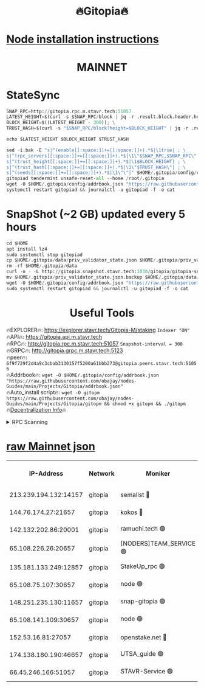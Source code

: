 <h1 align="center"> 🔥Gitopia🔥</h1>

[Node installation instructions](https://github.com/obajay/nodes-Guides/tree/main/Projects/Gitopia)
=

<h1 align="center"> MAINNET</h1>

# StateSync
```python
SNAP_RPC=http://gitopia.rpc.m.stavr.tech:51057
LATEST_HEIGHT=$(curl -s $SNAP_RPC/block | jq -r .result.block.header.height); \
BLOCK_HEIGHT=$((LATEST_HEIGHT - 300)); \
TRUST_HASH=$(curl -s "$SNAP_RPC/block?height=$BLOCK_HEIGHT" | jq -r .result.block_id.hash)

echo $LATEST_HEIGHT $BLOCK_HEIGHT $TRUST_HASH

sed -i.bak -E "s|^(enable[[:space:]]+=[[:space:]]+).*$|\1true| ; \
s|^(rpc_servers[[:space:]]+=[[:space:]]+).*$|\1\"$SNAP_RPC,$SNAP_RPC\"| ; \
s|^(trust_height[[:space:]]+=[[:space:]]+).*$|\1$BLOCK_HEIGHT| ; \
s|^(trust_hash[[:space:]]+=[[:space:]]+).*$|\1\"$TRUST_HASH\"| ; \
s|^(seeds[[:space:]]+=[[:space:]]+).*$|\1\"\"|" $HOME/.gitopia/config/config.toml
gitopiad tendermint unsafe-reset-all --home /root/.gitopia
wget -O $HOME/.gitopia/config/addrbook.json "https://raw.githubusercontent.com/obajay/nodes-Guides/main/Projects/Gitopia/addrbook.json"
systemctl restart gitopiad && journalctl -u gitopiad -f -o cat
```
# SnapShot (~2 GB) updated every 5 hours
```python
cd $HOME
apt install lz4
sudo systemctl stop gitopiad
cp $HOME/.gitopia/data/priv_validator_state.json $HOME/.gitopia/priv_validator_state.json.backup
rm -rf $HOME/.gitopia/data
curl -o - -L http://gitopia.snapshot.stavr.tech:1030/gitopia/gitopia-snap.tar.lz4 | lz4 -c -d - | tar -x -C $HOME/.gitopia --strip-components 2
mv $HOME/.gitopia/priv_validator_state.json.backup $HOME/.gitopia/data/priv_validator_state.json
wget -O $HOME/.gitopia/config/addrbook.json "https://raw.githubusercontent.com/obajay/nodes-Guides/main/Projects/Gitopia/addrbook.json"
sudo systemctl restart gitopiad && journalctl -u gitopiad -f -o cat
```
 <h1 align="center"> Useful Tools</h1>

🔥EXPLORER🔥:      https://explorer.stavr.tech/Gitopia-M/staking  `Indexer "ON"` \
🔥API🔥: 			 		 https://gitopia.api.m.stavr.tech \
🔥RPC🔥:           http://gitopia.rpc.m.stavr.tech:51057              `Snapshot-interval = 300` \
🔥GRPC🔥:          http://gitopia.grpc.m.stavr.tech:5123 \
🔥peer🔥:					 `6f9f729f2d4a9c3cbab3130157f5200a61bbb273@gitopia.peers.stavr.tech:51056` \
🔥Addrbook🔥:    ```wget -O $HOME/.gitopia/config/addrbook.json "https://raw.githubusercontent.com/obajay/nodes-Guides/main/Projects/Gitopia/addrbook.json"``` \
🔥Auto_install script🔥: ```wget -O gitopm https://raw.githubusercontent.com/obajay/nodes-Guides/main/Projects/Gitopia/gitopm && chmod +x gitopm && ./gitopm``` \
🔥[Decentralization Info](https://github.com/obajay/StateSync-snapshots/tree/main/Projects/Gitopia/Decentralization)🔥

<details>
<summary>RPC Scanning</summary>

<h2 align="center"> We scan nodes in real time every 4 hours. And we provide the final result of RPC endpoints.
We cannot influence the operation of these nodes in any way. </h2>


```python
If Voting Power is higher than 0 --> then the Node is a validator of the network and may be subject to attack and be a potential threat to the chain.
```
```python
We marked such validators with a red symbol
```

</details>

[raw Mainnet json](https://rpc-check.gitopm.stavr.tech/gitopm/rpc-gitopm-result.json)
=

<table><tr><th>IP-Address</th><th>Network</th><th>Moniker</th><th>Latest Block Height</th><th>Earliest Block Height</th><th>Catching Up</th><th>Tx Index</th><th>Voting Power</th><th>Scan Time</th></tr><tr><td>213.239.194.132:14157</td><td>gitopia</td><td>semalist 🔴</td><td>11559936</td><td>6071990</td><td>False</td><td>off</td><td>430588</td><td>2024-01-01T14:58:04.230926275UTC</td></tr><tr><td>144.76.174.27:21657</td><td>gitopia</td><td>kokos 🔴</td><td>11559942</td><td>6071990</td><td>False</td><td>off</td><td>936374</td><td>2024-01-01T14:58:14.152806037UTC</td></tr><tr><td>142.132.202.86:20001</td><td>gitopia</td><td>ramuchi.tech 🟢</td><td>11559940</td><td>6548337</td><td>False</td><td>on</td><td>0</td><td>2024-01-01T14:58:11.380846279UTC</td></tr><tr><td>65.108.226.26:20657</td><td>gitopia</td><td>[NODERS]TEAM_SERVICE 🟢</td><td>11559954</td><td>6846001</td><td>False</td><td>on</td><td>0</td><td>2024-01-01T14:58:33.292481996UTC</td></tr><tr><td>135.181.133.249:12857</td><td>gitopia</td><td>StakeUp_rpc 🟢</td><td>11559941</td><td>8010001</td><td>False</td><td>on</td><td>0</td><td>2024-01-01T14:58:11.761593769UTC</td></tr><tr><td>65.108.75.107:30657</td><td>gitopia</td><td>node 🟢</td><td>11559949</td><td>8802845</td><td>False</td><td>on</td><td>0</td><td>2024-01-01T14:58:24.704245180UTC</td></tr><tr><td>148.251.235.130:11657</td><td>gitopia</td><td>snap-gitopia 🟢</td><td>11559940</td><td>9516001</td><td>False</td><td>on</td><td>0</td><td>2024-01-01T14:58:11.110791106UTC</td></tr><tr><td>65.108.141.109:30657</td><td>gitopia</td><td>node 🟢</td><td>11559940</td><td>10145845</td><td>False</td><td>on</td><td>0</td><td>2024-01-01T14:58:10.818564623UTC</td></tr><tr><td>152.53.16.81:27057</td><td>gitopia</td><td>openstake.net 🔴</td><td>11559919</td><td>10455001</td><td>False</td><td>off</td><td>12601</td><td>2024-01-01T14:57:36.091690407UTC</td></tr><tr><td>174.138.180.190:46657</td><td>gitopia</td><td>UTSA_guide 🟢</td><td>11559923</td><td>11194706</td><td>False</td><td>on</td><td>0</td><td>2024-01-01T14:57:46.960269490UTC</td></tr><tr><td>66.45.246.166:51057</td><td>gitopia</td><td>STAVR-Service 🟢</td><td>11559924</td><td>11541001</td><td>False</td><td>on</td><td>0</td><td>2024-01-01T14:57:55.793452820UTC</td></tr></table>
